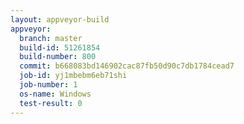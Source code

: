 ```yaml
---
layout: appveyor-build
appveyor:
  branch: master
  build-id: 51261854
  build-number: 800
  commit: b668083bd146902cac87fb50d90c7db1784cead7
  job-id: yj1mbebm6eb71shi
  job-number: 1
  os-name: Windows
  test-result: 0
---
```

